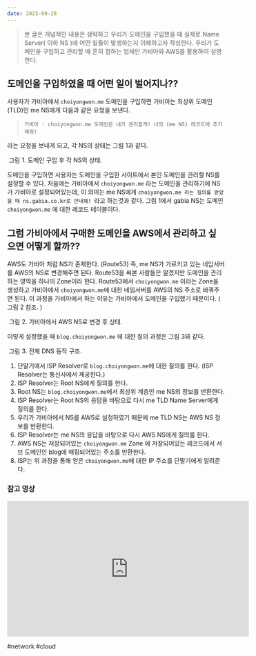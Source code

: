 ```yaml
---
date: 2023-09-28
---
```

> 본 글은 개념적인 내용은 생략하고 우리가 도메인을 구입했을 때 실제로 Name Server( 이하 NS )에 어떤 일들이 발생하는지 이해하고자 작성한다. 우리가 도메인을 구입하고 관리할 때 흔히 접하는 업체인 가비아와 AWS를 활용하여 설명한다.

## 도메인을 구입하였을 때 어떤 일이 벌어지나??

사용자가 가비아에서 `choiyongwon.me` 도메인을 구입하면 가비아는 최상위 도메인(TLD)인 me NS에게 다음과 같은 요청을 보낸다.

> `가비아 : choiyongwon.me 도메인은 내가 관리할게! 너의 (me NS) 레코드에 추가해줘!`

라는 요청을 보내게 되고, 각 NS의 상태는 그림 1과 같다.

<div class="img-container">
    <img class="img" src="https://i.imgur.com/dcHlpB7.png" alt=""/>
    <span class="caption">그림 1. 도메인 구입 후 각 NS의 상태.</span>
</div>

도메인을 구입하면 사용자는 도메인을 구입한 사이트에서 본인 도메인을 관리할 NS를 설정할 수 있다. 처음에는 가비아에서 `choiyongwon.me` 라는 도메인을 관리하기에 NS가 가비아로 설정되어있는데, 이 의미는 me NS에게 `choiyongwon.me 라는 질의를 받았을 때 ns.gabia.co.kr로 안내해! `라고 하는것과 같다. 그림 1에서 gabia NS는 도메인 `choiyongwon.me` 에 대한 레코드 테이블이다.

## 그럼 가비아에서 구매한 도메인을 AWS에서 관리하고 싶으면 어떻게 할까??

AWS도 가비아 처럼 NS가 존재한다. (Route53) 즉, me NS가 가르키고 있는 네임서버를 AWS의 NS로 변경해주면 된다. Route53을 써본 사람들은 알겠지만 도메인을 관리하는 영역을 하나의 Zone이라 한다. Route53에서 `choiyongwon.me` 이라는 Zone을 생성하고 가비아에서 `choiyongwon.me`에 대한 네임서버를 AWS의 NS 주소로 바꿔주면 된다. 이 과정을 가비아에서 하는 이유는 가비아에서 도메인을 구입했기 때문이다. ( 그림 2 참조. )

<div class="img-container">
    <img class="img" src="https://i.imgur.com/qYlzO47.png" alt=""/>
    <span class="caption">그림 2. 가비아에서 AWS NS로 변경 후 상태.</span>
</div>

이렇게 설정했을 때 `blog.choiyongwon.me` 에 대한 질의 과정은 그림 3와 같다.

<div class="img-container">
    <img class="img" src="https://i.imgur.com/QRL7kdW.png" alt=""/>
    <span class="caption">그림 3. 전체 DNS 동작 구조.</span>
</div>

1. 단말기에서 ISP Resolver로 `blog.choiyongwon.me`에 대한 질의를 한다. (ISP Resolver는 통신사에서 제공한다.)
2. ISP Resolver는 Root NS에게 질의를 한다.
3. Root NS는 `blog.choiyongwon.me`에서 최상위 계층인 me NS의 정보를 반환한다.
4. ISP Resolver는 Root NS의 응답을 바탕으로 다시 me TLD Name Server에게 질의를 한다.
5. 우리가 가비아에서 NS를 AWS로 설정하였기 때문에 me TLD NS는 AWS NS 정보를 반환한다.
6. ISP Resolver는 me NS의 응답을 바탕으로 다시 AWS NS에게 질의를 한다.
7. AWS NS는 저장되어있는 `choiyongwon.me` Zone 에 저장되어있는 레코드에서 서브 도메인인 blog에 매핑되어있는 주소를 반환한다.
8. ISP는 위 과정을 통해 얻은 `choiyongwon.me`에 대한 IP 주소를 단말기에게 알려준다.

### 참고 영상

<div class="video-wrapper">
<iframe width="560" height="315"  src="https://www.youtube.com/embed/sDXcLyrn6gU?si=wDiX0rMaqhFIsDw9" title="YouTube video player" frameborder="0" allow="accelerometer; autoplay; clipboard-write; encrypted-media; gyroscope; picture-in-picture; web-share" allowfullscreen></iframe>

</div>

#network #cloud
